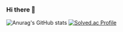 ### Hi there 👋
![Anurag's GitHub stats](https://github-readme-stats.vercel.app/api?username=NawhesJoo&show_icons=true&theme=highcontrast)
[![Solved.ac Profile](http://mazassumnida.wtf/api/v2/generate_badge?boj=sefani08)](https://solved.ac/sefani08/)
<!--
**NawhesJoo/NawhesJoo** is a ✨ _special_ ✨ repository because its `README.md` (this file) appears on your GitHub profile.

Here are some ideas to get you started:

- 🔭 I’m currently working on ...
- 🌱 I’m currently learning ...
- 👯 I’m looking to collaborate on ...
- 🤔 I’m looking for help with ...
- 💬 Ask me about ...
- 📫 How to reach me: ...
- 😄 Pronouns: ...
- ⚡ Fun fact: ...
-->
